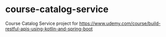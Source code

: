 # course-catalog-service
Course Catalog Service project for https://www.udemy.com/course/build-restful-apis-using-kotlin-and-spring-boot
